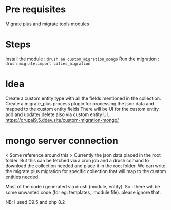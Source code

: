Pre requisites
==============
Migrate plus and migrate tools modules

Steps
====
Install the module : `drush en custom_migration_mongo`
Run the migration : `drush migrate:import cities_migration`


Idea
====
Create a custom entity type with all the fields mentioned in the collection. 
Create a migrate_plus process plugin for processing the json data and mapped to the custom entity fields
There will be UI for the custom entity add and update/ delete also via custom entity UI.
 https://drupal9.5.ddev.site/custom-migration-mongo/<entity-id> 

mongo server connection
=======================
< Some reference around this >
Currently the json data placed in the root folder. But this can be fetched via a cron job and a drush comand to download the collection needed and place it in the root folder. We can write the migrate plus migration for specific collection that will map to the custom entities needed.

Most of the code i generated via drush (module, entity). So i there will be some unwanted code (for eg: templates, .module file). please ignore that.

NB: I used D9.5 and php 8.2